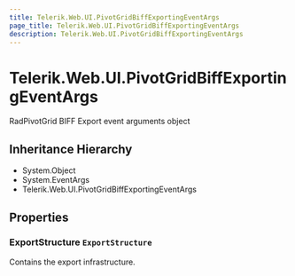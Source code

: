 ```yaml
---
title: Telerik.Web.UI.PivotGridBiffExportingEventArgs
page_title: Telerik.Web.UI.PivotGridBiffExportingEventArgs
description: Telerik.Web.UI.PivotGridBiffExportingEventArgs
---
```


# Telerik.Web.UI.PivotGridBiffExportingEventArgs

RadPivotGrid BIFF Export event arguments object

## Inheritance Hierarchy

* System.Object
* System.EventArgs
* Telerik.Web.UI.PivotGridBiffExportingEventArgs

## Properties

###  ExportStructure `ExportStructure`

Contains the export infrastructure.

